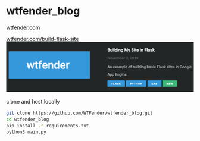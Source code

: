 # wtfender_blog
[wtfender.com](https://wtfender.com)

[wtfender.com/build-flask-site](https://wtfender.com/build-flask-site)
![build-flask-site](site.png)

clone and host locally
```bash
git clone https://github.com/WTFender/wtfender_blog.git
cd wtfender_blog
pip install -r requirements.txt
python3 main.py
```